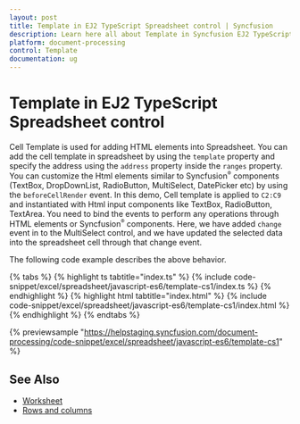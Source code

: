 ```yaml
---
layout: post
title: Template in EJ2 TypeScript Spreadsheet control | Syncfusion
description: Learn here all about Template in Syncfusion EJ2 TypeScript Spreadsheet control of Syncfusion Essential JS 2 and more.
platform: document-processing
control: Template 
documentation: ug
---
```


# Template in EJ2 TypeScript Spreadsheet control

Cell Template is used for adding HTML elements into Spreadsheet. You can add the cell template in spreadsheet by using the `template` property and specify the address using the `address` property inside the `ranges` property. You can customize the Html elements similar to Syncfusion<sup style="font-size:70%">&reg;</sup> components (TextBox, DropDownList, RadioButton, MultiSelect, DatePicker etc) by using the `beforeCellRender` event. In this demo, Cell template is applied to `C2:C9` and instantiated with Html input components like TextBox, RadioButton, TextArea. You need to bind the events to perform any operations through HTML elements or Syncfusion<sup style="font-size:70%">&reg;</sup> components. Here, we have added `change` event in to the MultiSelect control, and we have updated the selected data into the spreadsheet cell through that change event.

The following code example describes the above behavior.

{% tabs %}
{% highlight ts tabtitle="index.ts" %}
{% include code-snippet/excel/spreadsheet/javascript-es6/template-cs1/index.ts %}
{% endhighlight %}
{% highlight html tabtitle="index.html" %}
{% include code-snippet/excel/spreadsheet/javascript-es6/template-cs1/index.html %}
{% endhighlight %}
{% endtabs %}
        
{% previewsample "https://helpstaging.syncfusion.com/document-processing/code-snippet/excel/spreadsheet/javascript-es6/template-cs1" %}

## See Also

* [Worksheet](./worksheet)
* [Rows and columns](./rows-and-columns)
